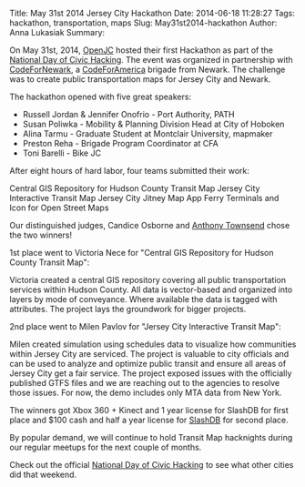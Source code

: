 Title: May 31st 2014 Jersey City Hackathon
Date: 2014-06-18 11:28:27
Tags: hackathon, transportation, maps
Slug: May31st2014-hackathon
Author: Anna Lukasiak
Summary: 

On May 31st, 2014, [OpenJC][OpenJC] hosted their first Hackathon as part of the [National Day of Civic Hacking][ndoch]. The event was organized in partnership with [CodeForNewark](http://codefornewark.org), a [CodeForAmerica][cfa] brigade from Newark.  The challenge was to create public transportation maps for Jersey City and Newark.

The hackathon opened with five great speakers:

* Russell Jordan & Jennifer Onofrio - Port Authority, PATH
* Susan Poliwka - Mobility & Planning Division Head at City of Hoboken
* Alina Tarmu - Graduate Student at Montclair University, mapmaker
* Preston Reha - Brigade Program Coordinator at CFA
* Toni Barelli - Bike JC

After eight hours of hard labor, four teams submitted their work:

Central GIS Repository for Hudson County Transit Map
Jersey City Interactive Transit Map
Jersey City Jitney Map App
Ferry Terminals and Icon for Open Street Maps

Our distinguished judges, Candice Osborne and [Anthony Townsend][Townsend] chose the two winners!

1st place went to Victoria Nece for "Central GIS Repository for Hudson County Transit Map":

Victoria created a central GIS repository covering all public transportation services within Hudson County.  All data is vector-based and organized into layers by mode of conveyance.  Where available the data is tagged with attributes.  The project lays the groundwork for bigger projects.
 
2nd place went to Milen Pavlov for "Jersey City Interactive Transit Map":

Milen created simulation using schedules data to visualize how communities within Jersey City are serviced.  The project is valuable to city officials and can be used to analyze and optimize public transit and ensure all areas of Jersey City get a fair service.  The project exposed issues with the officially published GTFS files and we are reaching out to the agencies to resolve those issues.  For now, the demo includes only MTA data from New York.

The winners got Xbox 360 + Kinect and 1 year license for SlashDB for first place and $100 cash and half a year license for [SlashDB][SlashDB] for second place.

By popular demand, we will continue to hold Transit Map hacknights during our regular meetups for the next couple of months.

Check out the official [National Day of Civic Hacking][ndoch] to see what other cities did that weekend.

[OpenJC]: http://openjerseycity.org/
[ndoch]: http://hackforchange.org/
[cfa]: http://codeforamerica.org/
[Townsend]: http://anthonymobile.com/
[SlashDB]: http://www.slashdb.com/
